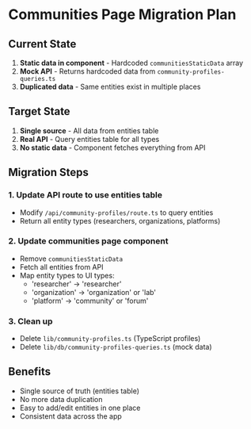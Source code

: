 # Communities Page Migration Plan

## Current State
1. **Static data in component** - Hardcoded `communitiesStaticData` array
2. **Mock API** - Returns hardcoded data from `community-profiles-queries.ts`
3. **Duplicated data** - Same entities exist in multiple places

## Target State
1. **Single source** - All data from entities table
2. **Real API** - Query entities table for all types
3. **No static data** - Component fetches everything from API

## Migration Steps

### 1. Update API route to use entities table
- Modify `/api/community-profiles/route.ts` to query entities
- Return all entity types (researchers, organizations, platforms)

### 2. Update communities page component
- Remove `communitiesStaticData` 
- Fetch all entities from API
- Map entity types to UI types:
  - 'researcher' → 'researcher'
  - 'organization' → 'organization' or 'lab'
  - 'platform' → 'community' or 'forum'

### 3. Clean up
- Delete `lib/community-profiles.ts` (TypeScript profiles)
- Delete `lib/db/community-profiles-queries.ts` (mock data)

## Benefits
- Single source of truth (entities table)
- No more data duplication
- Easy to add/edit entities in one place
- Consistent data across the app